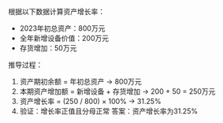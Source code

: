 根据以下数据计算资产增长率：
- 2023年初总资产：800万元
- 全年新增设备价值：200万元
- 存货增加：50万元

推导过程：
1. 资产期初余额 = 年初总资产 → 800万元
2. 本期资产增加额 = 新增设备 + 存货增加 → 200 + 50 = 250万元
3. 资产增长率 = (250 / 800) × 100% → 31.25%
4. 验证：增长率正值且分母正常
答案：资产增长率为31.25%